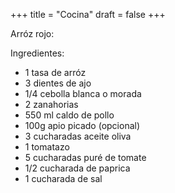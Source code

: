 +++
title = "Cocina"
draft = false
+++

Arróz rojo:

Ingredientes:

- 1 tasa de arróz
- 3 dientes de ajo
- 1/4 cebolla blanca o morada
- 2 zanahorias
- 550 ml caldo de pollo
- 100g apio picado (opcional)
- 3 cucharadas aceite oliva
- 1 tomatazo
- 5 cucharadas puré de tomate
- 1/2 cucharada de paprica
- 1 cucharada de sal
